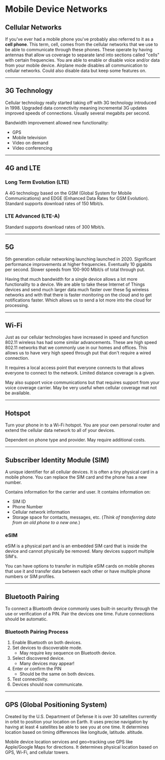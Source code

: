 # Mobile Device Networks

## Cellular Networks

If you've ever had a mobile phone you've probably also referred to it as a **cell phone**. This term, cell, comes from the cellular networks that we use to be able to communicate through these phones. These operate by having antennas that allow us coverage to separate land into sections called "cells" with certain frequencies. You are able to enable or disable voice and/or data from your mobile device. Airplane mode disables all communication to cellular networks. Could also disable data but keep some features on.

---

## 3G Technology

Cellular technology really started taking off with 3G technology introduced in 1998. Upgraded data connectivity meaning incremental 3G updates improved speeds of connections. Usually several megabits per second.

Bandwidth improvement allowed new functionality:

- GPS
- Mobile television
- Video on demand
- Video conferencing

---

## 4G and LTE

### Long Term Evolution (LTE)

A 4G technology based on the GSM (Global System for Mobile Communications) and EDGE (Enhanced Data Rates for GSM Evolution). Standard supports download rates of 150 Mbit/s.

### LTE Advanced (LTE-A)

Standard supports download rates of 300 Mbit/s.

---

## 5G

5th generation cellular networking launching launched in 2020. Significant performance improvements at higher frequencies. Eventually 10 gigabits per second. Slower speeds from 100-900 Mbit/s of total through put.

Having that much bandwidth for a single device allows a lot more functionality to a device. We are able to take these Internet of Things devices and send much larger data much faster over these 5g wireless networks and with that there is faster monitoring on the cloud and to get notifications faster. Which allows us to send a lot more into the cloud for processing.

---

## Wi-Fi

Just as our cellular technologies have increased in speed and function 802.11 wireless has had some similar advancements. These are high speed 802.11 networks that we commonly use in our homes and offices. This allows us to have very high speed through put that don't require a wired connection.

It requires a local access point that everyone connects to that allows everyone to connect to the network. Limited distance coverage is a given.

May also support voice communications but that requires support from your voice coverage carrier. May be very useful when cellular coverage mat not be available.

---

## Hotspot

Turn your phone in to a Wi-Fi hotspot. You are your own personal router and extend the cellular data network to all of your devices.

Dependent on phone type and provider. May require additional costs.

---

## Subscriber Identity Module (SIM)

A unique identifier for all cellular devices. It is often a tiny physical card in a mobile phone. You can replace the SIM card and the phone has a new number.

Contains information for the carrier and user. It contains information on:

- SIM ID
- Phone Number
- Cellular network information
- Storage space for contacts, messages, etc. (_Think of transferring data from an old phone to a new one._)

### eSIM

eSIM is a physical part and is an embedded SIM card that is inside the device and cannot physically be removed. Many devices support multiple SIM's.

You can have options to transfer in multiple eSIM cards on mobile phones that use it and transfer data between each other or have multiple phone numbers or SIM profiles.

---

## Bluetooth Pairing

To connect a Bluetooth device commonly uses built-in security through the use or verification of a PIN. Pair the devices one time. Future connections should be automatic.

### Bluetooth Pairing Process

1. Enable Bluetooth on both devices.
2. Set devices to discoverable mode.
    - May require key sequence on Bluetooth device.
3. Select discovered device.
    - Many devices may appear!
4. Enter or confirm the PIN
    - Should be the same on both devices.
5. Test connectivity.
6. Devices should now communicate.

---

## GPS (Global Positioning System)

Created by the U.S. Department of Defense it is over 30 satellites currently in orbit to position your location on Earth. It uses precise navigation by having at least 4 satellites be able to see you at one time. It determines location based on timing differences like longitude, latitude. altitude.

Mobile device location services and geo=tracking use GPS like Apple/Google Maps for directions. It determines physical location based on GPS, Wi-Fi, and cellular towers.